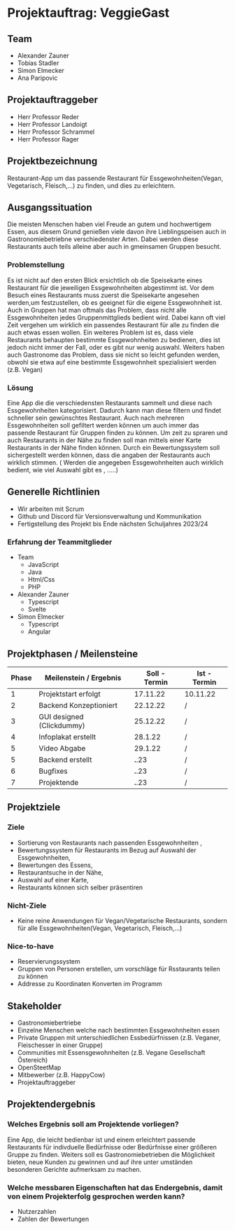 # Projektauftrag: VeggieGast
## Team
- Alexander Zauner
- Tobias Stadler
- Simon Elmecker
- Ana Paripovic

## Projektauftraggeber
- Herr Professor Reder
- Herr Professor Landoigt
- Herr Professor Schrammel
- Herr Professor Rager

## Projektbezeichnung
Restaurant-App um das passende Restaurant für Essgewohnheiten(Vegan, Vegetarisch, Fleisch,...) zu finden, und dies zu erleichtern.

## Ausgangssituation
Die meisten Menschen haben viel Freude an gutem und hochwertigem Essen, aus diesem Grund genießen viele davon ihre Lieblingspeisen auch in Gastronomiebetriebne verschiedenster Arten. Dabei werden diese Restaurants auch teils alleine aber auch in gmeinsamen Gruppen besucht. 

### Problemstellung
Es ist nicht auf den ersten Blick ersichtlich ob die Speisekarte eines Restaurant für die jeweiligen Essgewohnheiten abgestimmt ist.
Vor dem Besuch eines Restaurants muss zuerst die Speisekarte angesehen werden,um festzustellen, ob es geeignet für die eigene Essgewohnheit ist. Auch in Gruppen hat man oftmals das Problem, dass nicht alle Essgewohnheiten jedes Gruppenmittglieds bedient wird.
Dabei kann oft viel Zeit vergehen um wirklich ein passendes Restaurant für alle zu finden die auch etwas essen wollen. 
Ein weiteres Problem ist es, dass viele Restaurants behaupten bestimmte Essgewohnheiten zu bedienen, dies ist jedoch nicht immer der Fall, oder es gibt nur wenig auswahl.
Weiters haben auch Gastronome das Problem, dass sie nicht so leicht gefunden werden, obwohl sie etwa auf eine bestimmte Essgewohnheit spezialisiert werden (z.B. Vegan)



### Lösung
Eine App die die verschiedensten Restaurants sammelt und diese nach Essgewohnheiten kategorisiert. Dadurch kann man diese filtern und findet schneller sein gewünschtes Restaurant. Auch nach mehreren Essgewohnheiten soll gefiltert werden können um auch immer das passende Restaurant für Gruppen finden zu können.
Um zeit zu spraren und auch Restaurants in der Nähe zu finden soll man mittels einer Karte Restaurants in der Nähe finden können.
Durch ein Bewertungssystem soll sichergestellt werden können, dass die angaben der Restaurants auch wirklich stimmen. ( Werden die angegeben Essgewohnheiten auch wirklich bedient, wie viel Auswahl gibt es , .....)

## Generelle Richtlinien
- Wir arbeiten mit Scrum
- Github und Discord für Versionsverwaltung und Kommunikation
- Fertigstellung des Projekt bis Ende nächsten Schuljahres 2023/24

### Erfahrung der Teammitglieder
- Team
  - JavaScript
  - Java
  - Html/Css
  - PHP
- Alexander Zauner
  - Typescript
  - Svelte
- Simon Elmecker
  - Typescript
  - Angular

## Projektphasen / Meilensteine
| Phase | Meilenstein / Ergebnis | Soll - Termin | Ist - Termin |
| ----- | ---------------------- | ------------- | ------------ |
| 1 | Projektstart erfolgt | 17.11.22 | 10.11.22 |
| 2 | Backend Konzeptioniert | 22.12.22 | / | 
| 3 | GUI designed (Clickdummy) | 25.12.22 | / |
| 4 | Infoplakat erstellt | 28.1.22 | / |
| 5 | Video Abgabe | 29.1.22 | / |
| 5 | Backend erstellt | __.__.23 | / |
| 6 | Bugfixes | __.__.23 | / | 
| 7 | Projektende | __.__.23 | / |

## Projektziele
### Ziele 
- Sortierung von Restaurants nach passenden Essgewohnheiten ,
- Bewertungssystem für Restaurants im Bezug auf Auswahl der Essgewohnheiten,
- Bewertungen des Essens,
- Restaurantsuche in der Nähe,
- Auswahl auf einer Karte,
- Restaurants können sich selber präsentiren

### Nicht-Ziele
- Keine reine Anwendungen für Vegan/Vegetarische Restaurants, sondern für alle Essgewohnheiten(Vegan, Vegetarisch, Fleisch,...)

### Nice-to-have
 - Reservierungssystem
 - Gruppen von Personen erstellen, um vorschläge für Rsstaurants teilen zu können
 - Addresse zu Koordinaten Konverten im Programm

## Stakeholder
- Gastronomiebertriebe
- Einzelne Menschen welche nach bestimmten Essgewohnheiten essen
- Private Gruppen mit unterschiedlichen Essbedürfnissen (z.B. Veganer, Fleischesser in einer Gruppe)
- Communities mit Essensgewohnheiten (z.B. Vegane Gesellschaft Östereich)
- OpenSteetMap
- Mitbewerber (z.B. HappyCow)
- Projektauftraggeber


## Projektendergebnis
### Welches Ergebnis soll am Projektende vorliegen?
Eine App, die leicht bedienbar ist und einem erleichtert passende Restaurants für indivduelle Bedürfnisse oder Bedürfnisse einer größeren Gruppe zu finden.
Weiters soll es Gastronomiebetrieben die Möglichkeit bieten, neue Kunden zu gewinnen und auf ihre unter umständen besonderen Gerichte aufmerksam zu machen.
### Welche messbaren Eigenschaften hat das Endergebnis, damit von einem Projekterfolg gesprochen werden kann?
- Nutzerzahlen
- Zahlen der Bewertungen
